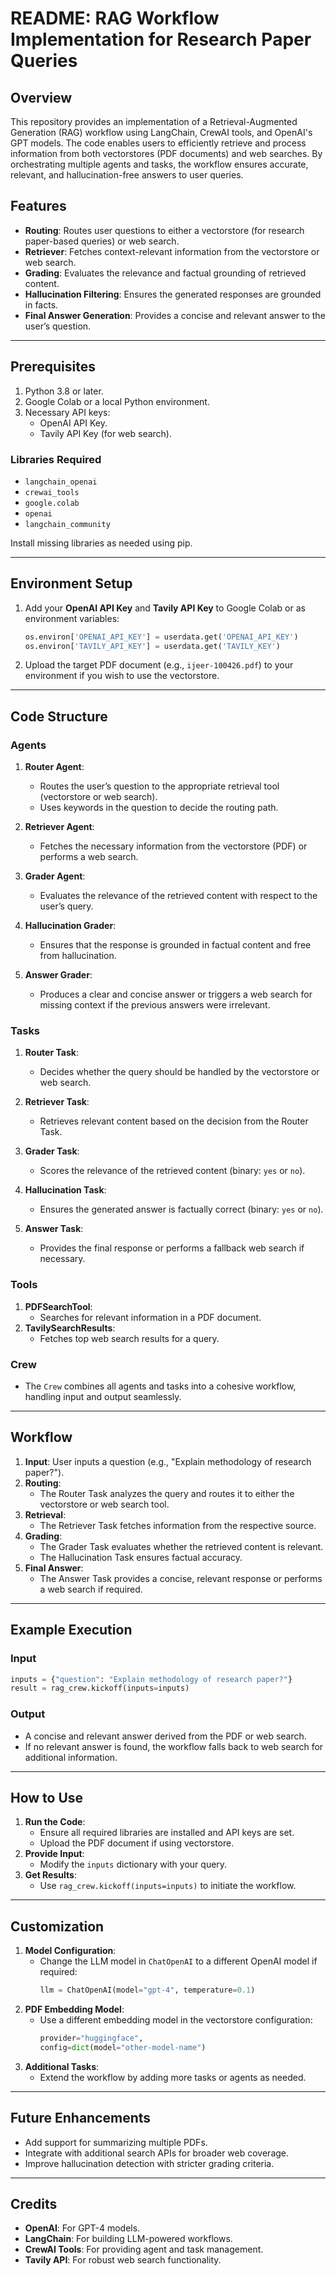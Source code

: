 # README: RAG Workflow Implementation for Research Paper Queries

## Overview
This repository provides an implementation of a Retrieval-Augmented Generation (RAG) workflow using LangChain, CrewAI tools, and OpenAI's GPT models. The code enables users to efficiently retrieve and process information from both vectorstores (PDF documents) and web searches. By orchestrating multiple agents and tasks, the workflow ensures accurate, relevant, and hallucination-free answers to user queries.

## Features
- **Routing**: Routes user questions to either a vectorstore (for research paper-based queries) or web search.
- **Retriever**: Fetches context-relevant information from the vectorstore or web search.
- **Grading**: Evaluates the relevance and factual grounding of retrieved content.
- **Hallucination Filtering**: Ensures the generated responses are grounded in facts.
- **Final Answer Generation**: Provides a concise and relevant answer to the user’s question.

---

## Prerequisites
1. Python 3.8 or later.
2. Google Colab or a local Python environment.
3. Necessary API keys:
   - OpenAI API Key.
   - Tavily API Key (for web search).

### Libraries Required
- `langchain_openai`
- `crewai_tools`
- `google.colab`
- `openai`
- `langchain_community`

Install missing libraries as needed using pip.

---

## Environment Setup
1. Add your **OpenAI API Key** and **Tavily API Key** to Google Colab or as environment variables:
    ```python
    os.environ['OPENAI_API_KEY'] = userdata.get('OPENAI_API_KEY')
    os.environ['TAVILY_API_KEY'] = userdata.get('TAVILY_KEY')
    ```

2. Upload the target PDF document (e.g., `ijeer-100426.pdf`) to your environment if you wish to use the vectorstore.

---

## Code Structure

### Agents
1. **Router Agent**:
   - Routes the user’s question to the appropriate retrieval tool (vectorstore or web search).
   - Uses keywords in the question to decide the routing path.

2. **Retriever Agent**:
   - Fetches the necessary information from the vectorstore (PDF) or performs a web search.

3. **Grader Agent**:
   - Evaluates the relevance of the retrieved content with respect to the user’s query.

4. **Hallucination Grader**:
   - Ensures that the response is grounded in factual content and free from hallucination.

5. **Answer Grader**:
   - Produces a clear and concise answer or triggers a web search for missing context if the previous answers were irrelevant.

### Tasks
1. **Router Task**:
   - Decides whether the query should be handled by the vectorstore or web search.

2. **Retriever Task**:
   - Retrieves relevant content based on the decision from the Router Task.

3. **Grader Task**:
   - Scores the relevance of the retrieved content (binary: `yes` or `no`).

4. **Hallucination Task**:
   - Ensures the generated answer is factually correct (binary: `yes` or `no`).

5. **Answer Task**:
   - Provides the final response or performs a fallback web search if necessary.

### Tools
1. **PDFSearchTool**:
   - Searches for relevant information in a PDF document.
2. **TavilySearchResults**:
   - Fetches top web search results for a query.

### Crew
- The `Crew` combines all agents and tasks into a cohesive workflow, handling input and output seamlessly.

---

## Workflow
1. **Input**: User inputs a question (e.g., "Explain methodology of research paper?").
2. **Routing**:
   - The Router Task analyzes the query and routes it to either the vectorstore or web search tool.
3. **Retrieval**:
   - The Retriever Task fetches information from the respective source.
4. **Grading**:
   - The Grader Task evaluates whether the retrieved content is relevant.
   - The Hallucination Task ensures factual accuracy.
5. **Final Answer**:
   - The Answer Task provides a concise, relevant response or performs a web search if required.

---

## Example Execution
### Input
```python
inputs = {"question": "Explain methodology of research paper?"}
result = rag_crew.kickoff(inputs=inputs)
```

### Output
- A concise and relevant answer derived from the PDF or web search.
- If no relevant answer is found, the workflow falls back to web search for additional information.

---

## How to Use
1. **Run the Code**:
   - Ensure all required libraries are installed and API keys are set.
   - Upload the PDF document if using vectorstore.
2. **Provide Input**:
   - Modify the `inputs` dictionary with your query.
3. **Get Results**:
   - Use `rag_crew.kickoff(inputs=inputs)` to initiate the workflow.

---

## Customization
1. **Model Configuration**:
   - Change the LLM model in `ChatOpenAI` to a different OpenAI model if required:
     ```python
     llm = ChatOpenAI(model="gpt-4", temperature=0.1)
     ```
2. **PDF Embedding Model**:
   - Use a different embedding model in the vectorstore configuration:
     ```python
     provider="huggingface",
     config=dict(model="other-model-name")
     ```
3. **Additional Tasks**:
   - Extend the workflow by adding more tasks or agents as needed.

---

## Future Enhancements
- Add support for summarizing multiple PDFs.
- Integrate with additional search APIs for broader web coverage.
- Improve hallucination detection with stricter grading criteria.

---

## Credits
- **OpenAI**: For GPT-4 models.
- **LangChain**: For building LLM-powered workflows.
- **CrewAI Tools**: For providing agent and task management.
- **Tavily API**: For robust web search functionality.


